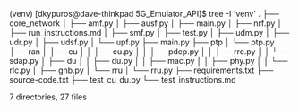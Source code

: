(venv) [dkypuros@dave-thinkpad 5G_Emulator_API]$ tree -I 'venv'
.
├── core_network
│   ├── amf.py
│   ├── ausf.py
│   ├── main.py
│   ├── nrf.py
│   ├── run_instructions.md
│   ├── smf.py
│   ├── test.py
│   ├── udm.py
│   ├── udr.py
│   ├── udsf.py
│   └── upf.py
├── main.py
├── ptp
│   └── ptp.py
├── ran
│   ├── cu
│   │   ├── cu.py
│   │   ├── pdcp.py
│   │   ├── rrc.py
│   │   └── sdap.py
│   ├── du
│   │   ├── du.py
│   │   ├── mac.py
│   │   ├── phy.py
│   │   └── rlc.py
│   ├── gnb.py
│   └── rru
│       └── rru.py
├── requirements.txt
├── source-code.txt
├── test_cu_du.py
└── test_instructions.md

7 directories, 27 files